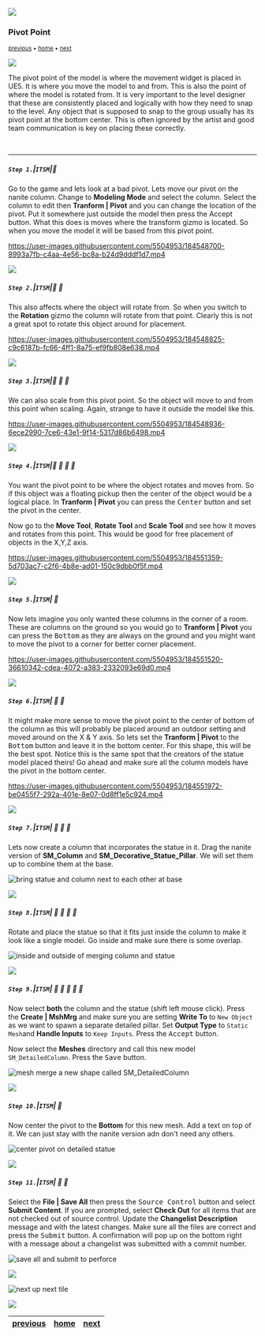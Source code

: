 ![](../images/line3.png)

### Pivot Point

<sub>[previous](../basic-column-iv/README.md#user-content-basic-column-iv) • [home](../README.md#user-content-ue4-static-meshes) • [next](../importing-mesh/README.md#user-content-importing-mesh)</sub>

![](../images/line3.png)

The pivot point of the model is where the movement widget is placed in UE5.  It is where you move the model to and from.  This is also the point of where the model is rotated from.  It is very important to the level designer that these are consistently placed and logically with how they need to snap to the level.  Any object that is supposed to snap to the group usually has its pivot point at the bottom center.  This is often ignored by the artist and good team communication is key on placing these correctly.

<br>

---


##### `Step 1.`\|`ITSM`|:small_blue_diamond:

Go to the game and lets look at a bad pivot.  Lets move our pivot on the nanite column.  Change to **Modeling Mode** and select the column. Select the column to edit then **Tranform | Pivot** and you can change the location of the pivot.  Put it somewhere just outside the model then press the <kbc>Accept</kbd> button. What this does is moves where the transform gizmo is located.  So when you move the model it will be based from this pivot point. 

https://user-images.githubusercontent.com/5504953/184548700-8993a7fb-c4aa-4e56-bc8a-b24d9dddf1d7.mp4

![](../images/line2.png)

##### `Step 2.`\|`ITSM`|:small_blue_diamond: :small_blue_diamond: 

This also affects where the object will rotate from.  So when you switch to the **Rotation** gizmo the column will rotate from that point.  Clearly this is not a great spot to rotate this object around for placement.

https://user-images.githubusercontent.com/5504953/184548825-c9c6187b-fc66-4ff1-8a75-ef9fb808e638.mp4

![](../images/line2.png)

##### `Step 3.`\|`ITSM`|:small_blue_diamond: :small_blue_diamond: :small_blue_diamond:

We can also scale from this pivot point.  So the object will move to and from this point when scaling.  Again, strange to have it outside the model like this.

https://user-images.githubusercontent.com/5504953/184548936-6ece2990-7ce6-43e1-9f14-5317d86b6498.mp4

![](../images/line2.png)

##### `Step 4.`\|`ITSM`|:small_blue_diamond: :small_blue_diamond: :small_blue_diamond: :small_blue_diamond:

You want the pivot point to be where the object rotates and moves from.  So if this object was a floating pickup then the center of the object would be a logical place.  In **Tranform | Pivot** you can press the <kbd>Center</kbd> button and set the pivot in the center.  

Now go to the **Move Tool**, **Rotate Tool** and **Scale Tool** and see how it moves and rotates from this point.  This would be good for free placement of objects in the X,Y,Z axis.

https://user-images.githubusercontent.com/5504953/184551359-5d703ac7-c2f6-4b8e-ad01-150c9dbb0f5f.mp4

![](../images/line2.png)

##### `Step 5.`\|`ITSM`| :small_orange_diamond:

Now lets imagine you only wanted these columns in the corner of a room. These are columns on the ground so you would go to **Tranform | Pivot** you can press the <kbd>Bottom</kbd> as they are always on the ground and you might want to move the pivot to a corner for better corner placement.

https://user-images.githubusercontent.com/5504953/184551520-36610342-cdea-4072-a383-2332093e69d0.mp4

![](../images/line2.png)

##### `Step 6.`\|`ITSM`| :small_orange_diamond: :small_blue_diamond:

It might make more sense to move the pivot point to the center of bottom of the column as this will probably be placed around an outdoor setting and moved around on the X & Y axis.  So lets set the **Tranform | Pivot** to the <kbd>Bottom</kbd> button and leave it in the bottom center.  For this shape, this will be the best spot.  Notice this is the same spot that the creators of the statue model placed theirs!  Go ahead and make sure all the column models have the pivot in the bottom center.

https://user-images.githubusercontent.com/5504953/184551972-be0455f7-292a-401e-8e07-0d8ff1e5c924.mp4

![](../images/line2.png)

##### `Step 7.`\|`ITSM`| :small_orange_diamond: :small_blue_diamond: :small_blue_diamond:

Lets now create a column that incorporates the statue in it.  Drag the nanite version of **SM_Column** and **SM_Decorative_Statue_Pillar**.  We will set them up to combine them at the base.

![bring statue and column next to each other at base](images/combinedColumnMesh.png)

![](../images/line2.png)

##### `Step 8.`\|`ITSM`| :small_orange_diamond: :small_blue_diamond: :small_blue_diamond: :small_blue_diamond:

Rotate and place the statue so that it fits just inside the column to make it look like a single model. Go inside and make sure there is some overlap.

![inside and outside of merging column and statue](images/mergeGeo.png)

![](../images/line2.png)

##### `Step 9.`\|`ITSM`| :small_orange_diamond: :small_blue_diamond: :small_blue_diamond: :small_blue_diamond: :small_blue_diamond:

Now select **both** the column and the statue (shift left mouse click).  Press the **Create | MshMrg** and make sure you are 
setting **Write To** to `New Object` as we want to spawn a separate detailed pillar.  Set **Output Type** to `Static Mesh`and **Handle Inputs** to `Keep Inputs`. Press the <kbd>Accept</kbd> button.

Now select the **Meshes** directory and call this new model `SM_DetailedColumn`.  Press the <kbd>Save</kbd> button.
 
![mesh merge a new shape called SM_DetailedColumn](images/mergeMake.png)

![](../images/line2.png)

##### `Step 10.`\|`ITSM`| :large_blue_diamond:

Now center the pivot to the **Bottom** for this new mesh. Add a text on top of it.  We can just stay with the nanite version adn don't need any others.

![center pivot on detailed statue](images/centerPivot.png)

![](../images/line2.png)

##### `Step 11.`\|`ITSM`| :large_blue_diamond: :small_blue_diamond: 

Select the **File | Save All** then press the <kbd>Source Control</kbd> button and select **Submit Content**.  If you are prompted, select **Check Out** for all items that are not checked out of source control. Update the **Changelist Description** message and with the latest changes. Make sure all the files are correct and press the <kbd>Submit</kbd> button. A confirmation will pop up on the bottom right with a message about a changelist was submitted with a commit number.

![save all and submit to perforce](images/submitP4.png)

![](../images/line.png)

<!-- <img src="https://via.placeholder.com/1000x100/45D7CA/000000/?text=Next Up - ADD NEXT TITLE"> -->
![next up next tile](images/banner.png)

![](../images/line.png)

| [previous](../basic-column-iv/README.md#user-content-basic-column-iv)| [home](../README.md#user-content-ue4-static-meshes) | [next](../importing-mesh/README.md#user-content-importing-mesh)|
|---|---|---|
